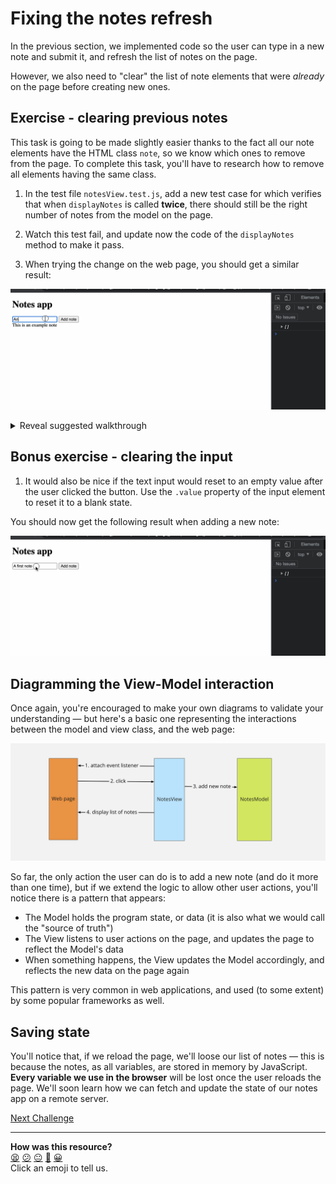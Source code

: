 # Fixing the notes refresh

In the previous section, we implemented code so the user can type in a new
note and submit it, and refresh the list of notes on the page.

However, we also need to "clear" the list of note elements that were *already*
on the page before creating new ones.

## Exercise - clearing previous notes

This task is going to be made slightly easier thanks to the fact all our note
elements have the HTML class `note`, so we know which ones to remove from the
page. To complete this task, you'll have to research how to remove all elements
having the same class.

1. In the test file `notesView.test.js`, add a new test case for
  which verifies that when `displayNotes` is called **twice**,
   there should still be the right number of notes from the model on the page.

2. Watch this test fail, and update now the code of the `displayNotes` method to
   make it pass.

3. When trying the change on the web page, you should get a similar result:

![Typing in a new note](./resources/new-note-input-2.gif)

<details>
  <summary>Reveal suggested walkthrough</summary>


  ```js
  // notesView.test.js

  // ...

  it('clear the list of previous notes before displaying', () => {
    document.body.innerHTML = fs.readFileSync('./index.html');

    const model = new NotesModel();
    const view = new NotesView(model);
    model.addNote('one');
    model.addNote('two');

    view.displayNotes();
    view.displayNotes();

    expect(document.querySelectorAll('div.note').length).toEqual(2);
  });

  // ...
  ```

  ```js
  // notesView.js

  displayNotes() {
    // 1. Remove all previous notes
    document.querySelectorAll('.note').forEach(element => {
      element.remove();
    });

    const notes = this.model.getNotes()

    // For each note, create and append a new element on the main container
    notes.forEach(note => {
      const noteEl = document.createElement('div');
      noteEl.innerText = note;
      noteEl.className = 'note';
      this.mainContainerEl.append(noteEl);
    })
  }
  ```
</details>

## Bonus exercise - clearing the input

1. It would also be nice if the text input would reset to an empty value after
   the user clicked the button. Use the `.value` property of the input element
   to reset it to a blank state.

You should now get the following result when adding a new note:

![Typing in a new note](./resources/new-note-input-3.gif)

## Diagramming the View-Model interaction

Once again, you're encouraged to make your own diagrams to validate your understanding — but here's a basic one representing the interactions between the model and view class, and the web page:

![](./resources/add-note-model-view-interaction.png)

So far, the only action the user can do is to add a new note (and do it more than one time), but if we extend the logic to allow other user actions, you'll notice there is a pattern that appears:
 * The Model holds the program state, or data (it is also what we would call the "source of truth")
 * The View listens to user actions on the page, and updates the page to reflect the Model's data
 * When something happens, the View updates the Model accordingly, and reflects the new data on the page again

This pattern is very common in web applications, and used (to some extent) by some popular frameworks as well.

## Saving state

You'll notice that, if we reload the page, we'll loose our list of notes — this
is because the notes, as all variables, are stored in memory by JavaScript.
**Every variable we use in the browser** will be lost once the user reloads the
page. We'll soon learn how we can fetch and update the state of our notes app on
a remote server.

[Next Challenge](12_discovering_fetch.md)

<!-- BEGIN GENERATED SECTION DO NOT EDIT -->

---

**How was this resource?**  
[😫](https://airtable.com/shrUJ3t7KLMqVRFKR?prefill_Repository=makersacademy/javascript-web-applications&prefill_File=contents/11_fixing_list_refresh.md&prefill_Sentiment=😫) [😕](https://airtable.com/shrUJ3t7KLMqVRFKR?prefill_Repository=makersacademy/javascript-web-applications&prefill_File=contents/11_fixing_list_refresh.md&prefill_Sentiment=😕) [😐](https://airtable.com/shrUJ3t7KLMqVRFKR?prefill_Repository=makersacademy/javascript-web-applications&prefill_File=contents/11_fixing_list_refresh.md&prefill_Sentiment=😐) [🙂](https://airtable.com/shrUJ3t7KLMqVRFKR?prefill_Repository=makersacademy/javascript-web-applications&prefill_File=contents/11_fixing_list_refresh.md&prefill_Sentiment=🙂) [😀](https://airtable.com/shrUJ3t7KLMqVRFKR?prefill_Repository=makersacademy/javascript-web-applications&prefill_File=contents/11_fixing_list_refresh.md&prefill_Sentiment=😀)  
Click an emoji to tell us.

<!-- END GENERATED SECTION DO NOT EDIT -->
